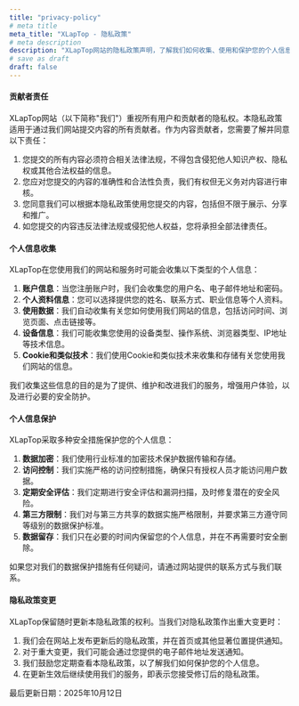 ```yaml
---
title: "privacy-policy"
# meta title
meta_title: "XLapTop - 隐私政策"
# meta description
description: "XLapTop网站的隐私政策声明，了解我们如何收集、使用和保护您的个人信息。"
# save as draft
draft: false
---
```

#### 贡献者责任

XLapTop网站（以下简称"我们"）重视所有用户和贡献者的隐私权。本隐私政策适用于通过我们网站提交内容的所有贡献者。作为内容贡献者，您需要了解并同意以下责任：

1. 您提交的所有内容必须符合相关法律法规，不得包含侵犯他人知识产权、隐私权或其他合法权益的信息。
2. 您应对您提交的内容的准确性和合法性负责，我们有权但无义务对内容进行审核。
3. 您同意我们可以根据本隐私政策使用您提交的内容，包括但不限于展示、分享和推广。
4. 如您提交的内容违反法律法规或侵犯他人权益，您将承担全部法律责任。

#### 个人信息收集

XLapTop在您使用我们的网站和服务时可能会收集以下类型的个人信息：

1. **账户信息**：当您注册账户时，我们会收集您的用户名、电子邮件地址和密码。
2. **个人资料信息**：您可以选择提供您的姓名、联系方式、职业信息等个人资料。
3. **使用数据**：我们自动收集有关您如何使用我们网站的信息，包括访问时间、浏览页面、点击链接等。
4. **设备信息**：我们可能收集您使用的设备类型、操作系统、浏览器类型、IP地址等技术信息。
5. **Cookie和类似技术**：我们使用Cookie和类似技术来收集和存储有关您使用我们网站的信息。

我们收集这些信息的目的是为了提供、维护和改进我们的服务，增强用户体验，以及进行必要的安全防护。

#### 个人信息保护

XLapTop采取多种安全措施保护您的个人信息：

1. **数据加密**：我们使用行业标准的加密技术保护数据传输和存储。
2. **访问控制**：我们实施严格的访问控制措施，确保只有授权人员才能访问用户数据。
3. **定期安全评估**：我们定期进行安全评估和漏洞扫描，及时修复潜在的安全风险。
4. **第三方限制**：我们对与第三方共享的数据实施严格限制，并要求第三方遵守同等级别的数据保护标准。
5. **数据留存**：我们只在必要的时间内保留您的个人信息，并在不再需要时安全删除。

如果您对我们的数据保护措施有任何疑问，请通过网站提供的联系方式与我们联系。

#### 隐私政策变更

XLapTop保留随时更新本隐私政策的权利。当我们对隐私政策作出重大变更时：

1. 我们会在网站上发布更新后的隐私政策，并在首页或其他显著位置提供通知。
2. 对于重大变更，我们可能会通过您提供的电子邮件地址发送通知。
3. 我们鼓励您定期查看本隐私政策，以了解我们如何保护您的个人信息。
4. 在更新生效后继续使用我们的服务，即表示您接受修订后的隐私政策。

最后更新日期：2025年10月12日
